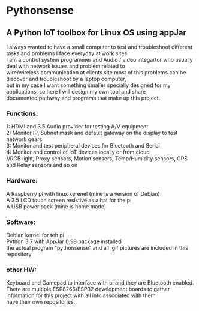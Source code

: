 # Pythonsense
## A Python IoT toolbox for Linux OS using appJar 

I always wanted to have a small computer to test and troubleshoot different tasks and problems I face everyday at work sites.  
I am a control system programmer and Audio / video integartor who usually deal with network issues and problem related to  
wire/wireless communication at clients site most of this problems can be discover and troubleshoot by a laptop computer,   
but in my case I want something smaller specially designed for my applications, so here I will design my own tool and share   
documented pathway and programs that make up this project.

### Functions:
1: HDMI and 3.5 Audio provider for testing A/V equipment  
2: Monitor IP, Subnet mask and default gateway on the display to test network gears  
3: Monitor and test peripheral devices for Bluetooth and Serial    
4: Monitor and control of IoT devices locally or from cloud  
//RGB light, Proxy sensors, Motion sensors, Temp/Humidity sensors, GPS and Relay sensors and so on  

### Hardware:
A Raspberry pi with linux kerenel (mine is a version of Debian)  
A 3.5 LCD touch screen resistive as a hat for the pi   
A USB power pack (mine is home made)  

### Software:
Debian kernel for teh pi  
Python 3.7  with AppJar 0.98 package installed  
the actual program "pythonsense" and all .gif pictures are  included in this repository  

### other HW:
Keyboard and Gamepad to interface with pi and they are Bluetooth enabled.  
There are multiple ESP8266/ESP32 development boards to gather information for this project with all info associated with them  
have their own repositories. 
